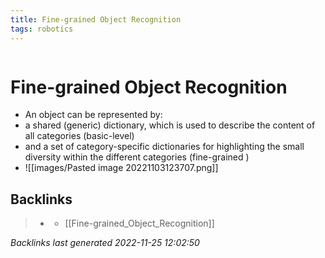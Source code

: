 ```yaml
---
title: Fine-grained Object Recognition
tags: robotics 
---
```

```toc
```
# Fine-grained Object Recognition
- An object can be represented by:
- a shared (generic) dictionary, which is used to describe the content of all categories (basic-level)
- and a set of category-specific dictionaries for highlighting the small diversity within the different categories (fine-grained )
- ![[images/Pasted image 20221103123707.png]]

## Backlinks

> - [](journals/2022-11-03.md)
>   - [[Fine-grained_Object_Recognition]]

_Backlinks last generated 2022-11-25 12:02:50_
